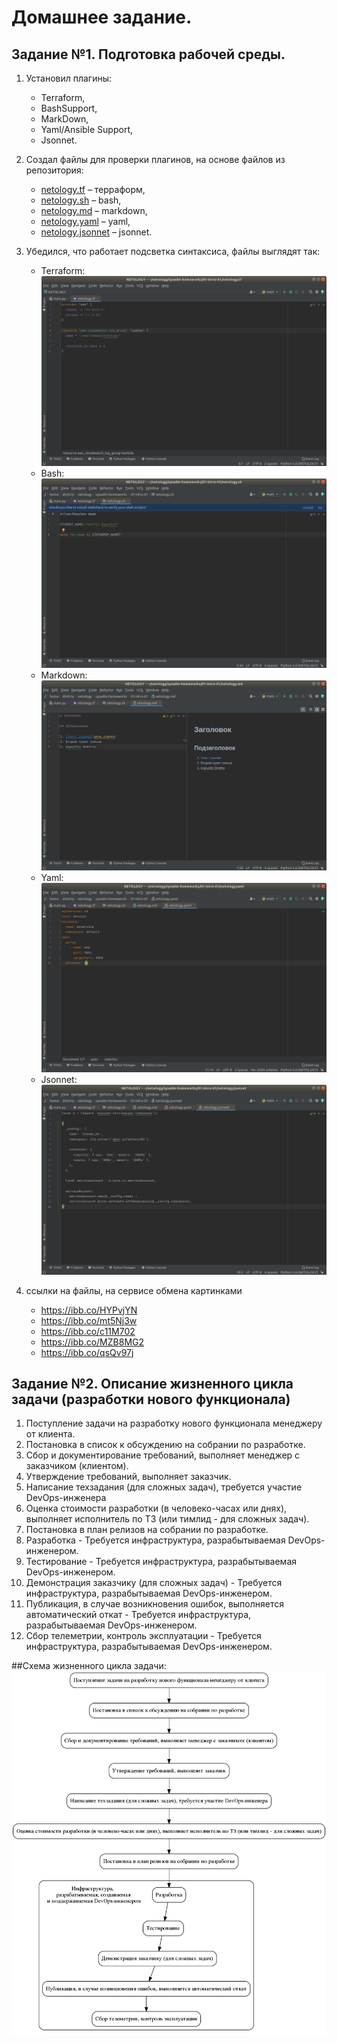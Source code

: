 # Домашнее задание.
## Задание №1. Подготовка рабочей среды.
1. Установил плагины:
    - Terraform,
    - BashSupport,
    - MarkDown,
    - Yaml/Ansible Support,
    - Jsonnet.

1. Создал файлы для проверки плагинов, на основе файлов из репозитория:
    - [netology.tf](netology.tf) – терраформ,
    - [netology.sh](netology.sh) – bash,
    - [netology.md](netology.md) – markdown, 
    - [netology.yaml](netology.yaml) – yaml,
    - [netology.jsonnet](netology.jsonnet) – jsonnet.
1. Убедился, что работает подсветка синтаксиса, файлы выглядят так:
    - Terraform: ![Терраформ](img/Dmitriy_Kapustin_tf.png)
    - Bash: ![bahs](img/Dmitriy_Kapustin_sh.png)
    - Markdown: ![markdown](img/Dmitriy_Kapustin_md.png)
    - Yaml: ![Yaml](img/Dmitriy_Kapustin_yaml.png)
    - Jsonnet: ![Jsonnet](img/Dmitriy_Kapustin_jsonnet.png)
1. ссылки на файлы, на сервисе обмена картинками
    - https://ibb.co/HYPvjYN
    - https://ibb.co/mt5Nj3w
    - https://ibb.co/c11M702
    - https://ibb.co/MZB8MG2
    - https://ibb.co/qsQv97j
## Задание №2. Описание жизненного цикла задачи (разработки нового функционала)
1. Поступление задачи на разработку нового функционала менеджеру от клиента.
1. Постановка в список к обсуждению на собрании по разработке.
1. Сбор и документирование требований, выполняет менеджер с заказчиком (клиентом). 
1. Утверждение требований, выполняет заказчик.
1. Написание техзадания (для сложных задач), требуется участие DevOps-инженера
1. Оценка стоимости разработки (в человеко-часах или днях), выполняет исполнитель по ТЗ (или тимлид - для сложных задач).
1. Постановка в план релизов на собрании по разработке.
1. Разработка - Требуется инфраструктура, разрабытываемая DevOps-инженером.
1. Тестирование - Требуется инфраструктура, разрабытываемая DevOps-инженером.
1. Демонстрация заказчику (для сложных задач) - Требуется инфраструктура, разрабытываемая DevOps-инженером.
1. Публикация, в случае возникновения ошибок, выполняется автоматический откат - Требуется инфраструктура, разрабытываемая DevOps-инженером.
1. Сбор телеметрии, контроль эксплуатации - Требуется инфраструктура, разрабытываемая DevOps-инженером.

##Схема жизненного цикла задачи: ![Схема Жизненного цикла задачи](img/homeworks_01.png)
